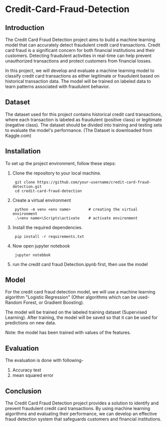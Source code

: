 # Credit-Card-Fraud-Detection

## Introduction
The Credit Card Fraud Detection project aims to build a machine learning model that can accurately detect fraudulent credit card transactions. Credit card fraud is a significant concern for both financial institutions and their customers. Detecting fraudulent activities in real-time can help prevent unauthorized transactions and protect customers from financial losses.

In this project, we will develop and evaluate a machine learning model to classify credit card transactions as either legitimate or fraudulent based on historical transaction data. The model will be trained on labeled data to learn patterns associated with fraudulent behavior.

## Dataset
The dataset used for this project contains historical credit card transactions, where each transaction is labeled as fraudulent (positive class) or legitimate (negative class). The dataset should be divided into training and testing sets to evaluate the model's performance.
(The Dataset is downloaded from Kaggle.com)

## Installation
To set up the project environment, follow these steps:

1. Clone the repository to your local machine.

        git clone https://github.com/your-username/credit-card-fraud-detection.git
        cd credit-card-fraud-detection

2. Create a virtual environment

        python -m venv <env name>        # creating the virtual environment
        .\<env name>\Scripts\activate    # activate environment

3. Install the required dependencies.

        pip install -r requirements.txt

4. Now open jupyter notebook
 
        jupyter notebbok
5. run the credit card fraud Detection.ipynb first, then use the model


## Model
For the credit card fraud detection model, we will use a machine learning algorithm "Logistic Regression"
(Other algorithms which can be used-Random Forest, or Gradient Boosting).

The model will be trained on the labeled training dataset (Supervised Learning). After training, the model will be saved so that it can be used for predictions on new data.

Note: the model has been trained with values of the features.

## Evaluation
The evaluation is done with following-
1. Accuracy test
2. mean squared error

## Conclusion
The Credit Card Fraud Detection project provides a solution to identify and prevent fraudulent credit card transactions. By using machine learning algorithms and evaluating their performance, we can develop an effective fraud detection system that safeguards customers and financial institutions.
